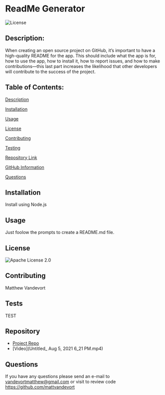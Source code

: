 # **ReadMe Generator**

  ![License](https://img.shields.io/badge/license-Apache%202.0-blue.svg)

  ## Description:
  When creating an open source project on GitHub, it’s important to have a high-quality README for the app. This should include what the app is for, how to use the app, how to install it, how to report issues, and how to make contributions—this last part increases the likelihood that other developers will contribute to the success of the project.

  ## Table of Contents:
  
[Description](#description)
  
[Installation](#installation)
  
[Usage](#usage)
  
[License](#license)
  
[Contributing](#contributing)
  
[Testing](#tests)
  
[Repository Link](#repo)
  
[GitHub Information](#githubUsername)
  
[Questions](##questions)
  
  ## Installation
  Install using Node.js

  ## Usage
  Just foolow the prompts to create a README.md file.

  ## License
  ![Apache License 2.0](http://www.apache.org/licenses/LICENSE-2.0)

  ## Contributing
  Matthew Vandevort

  ## Tests
  TEST

  ## Repository
  - [Project Repo](https://github.com/matthewvandevort/Good-README-Generator)
  - [Video](Untitled_ Aug 5, 2021 6_21 PM.mp4)


  ## Questions
  If you have any questions please send an e-mail to vandevortmatthew@gmail.com or visit to review code https://github.com/mattvandevort

